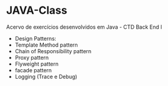 # JAVA-Class
Acervo de exercícios desenvolvidos em Java -  CTD Back End I

- Design Patterns:
- Template Method pattern
- Chain of Responsibility pattern
- Proxy pattern
- Flyweight pattern
- facade pattern
- Logging (Trace e Debug)
